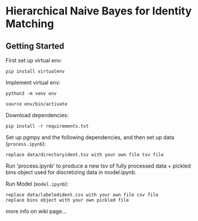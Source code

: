 # Hierarchical Naive Bayes for Identity Matching

## Getting Started

First set up virtual env:
```
pip install virtualenv
```
Implement virtual env:
```
python3 -m venv env
```
```
source env/bin/activate
```
Download dependencies:
```
pip install -r requirements.txt
```
Set up pgmpy and the following dependencies, and then set up data (`process.ipynb`):
```
replace data/directoryident.tsv with your own file tsv file
```
Run 'process.ipynb' to produce a new tsv of fully processed data + pickled bins object used for discretizing data in model.ipynb.

Run Model (`model.ipynb`):
```
replace data/labeledident.csv with your own file csv file
replace bins object with your own pickled file
```

more info on wiki page...
